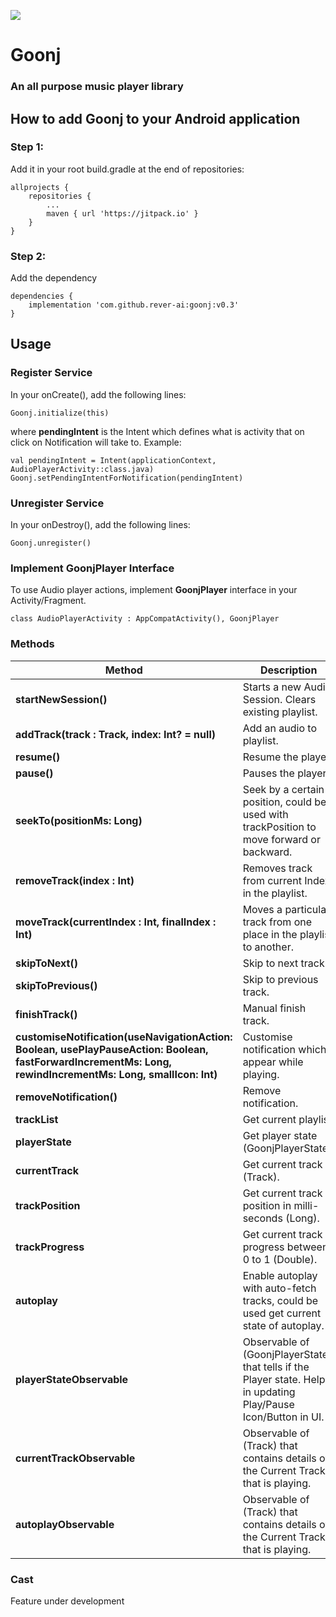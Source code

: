 [![](https://jitpack.io/v/rever-ai/goonj.svg)](https://jitpack.io/#rever-ai/goonj)

# Goonj 
### An all purpose music player library

## How to add Goonj to your Android application
### Step 1:
Add it in your root build.gradle at the end of repositories:
```
allprojects {
	repositories {
		...
		maven { url 'https://jitpack.io' }
	}
} 
````

### Step 2: 
Add the dependency
```
dependencies {
	implementation 'com.github.rever-ai:goonj:v0.3'
}
```

## Usage
### Register Service
In your onCreate(), add the following lines:
```
Goonj.initialize(this)
````
where __pendingIntent__ is the Intent which defines what is activity that on click on Notification will take to. Example: 
```
val pendingIntent = Intent(applicationContext, AudioPlayerActivity::class.java)
Goonj.setPendingIntentForNotification(pendingIntent)
```

### Unregister Service
In your onDestroy(), add the following lines:
```
Goonj.unregister()
```

### Implement GoonjPlayer Interface
To use Audio player actions, implement __GoonjPlayer__ interface in your Activity/Fragment.
```
class AudioPlayerActivity : AppCompatActivity(), GoonjPlayer
```

### Methods
| Method | Description |
| -------| ----------- |
|__startNewSession()__|Starts a new Audio Session. Clears existing playlist.|
|__addTrack(track : Track, index: Int? = null)__| Add an audio to playlist.|
|__resume()__| Resume the player.|
|__pause()__| Pauses the player.|
|__seekTo(positionMs: Long)__|Seek by a certain position, could be used with trackPosition to move forward or backward.|
|__removeTrack(index : Int)__|Removes track from current Index in the playlist.|
|__moveTrack(currentIndex : Int, finalIndex : Int)__|Moves a particular track from one place in the playlist to another.|
|__skipToNext()__|Skip to next track.|
|__skipToPrevious()__|Skip to previous track.|
|__finishTrack()__|Manual finish track.|
|__customiseNotification(useNavigationAction: Boolean, usePlayPauseAction: Boolean, fastForwardIncrementMs: Long, rewindIncrementMs: Long, smallIcon: Int)__|Customise notification which appear while playing.|
|__removeNotification()__|Remove notification.|
|__trackList__|Get current playlist.|
|__playerState__|Get player state (GoonjPlayerState).|
|__currentTrack__|Get current track (Track).|
|__trackPosition__|Get current track position in milli-seconds (Long).|
|__trackProgress__|Get current track progress between 0 to 1 (Double).|
|__autoplay__|Enable autoplay with auto-fetch tracks, could be used get current state of autoplay.|
|__playerStateObservable__|Observable of (GoonjPlayerState) that tells if the Player state. Helps in updating Play/Pause Icon/Button in UI.|
|__currentTrackObservable__|Observable of (Track) that contains details of the Current Track that is playing.|
|__autoplayObservable__|Observable of (Track) that contains details of the Current Track that is playing.|


### Cast
Feature under development
